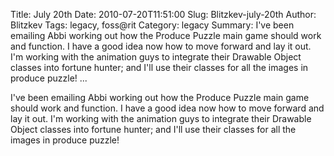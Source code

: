 Title: July 20th
Date: 2010-07-20T11:51:00
Slug: Blitzkev-july-20th
Author: Blitzkev
Tags: legacy, foss@rit
Category: legacy
Summary: I've been emailing Abbi working out how the Produce Puzzle main game should work and function. I have a good idea now how to move forward and lay it out. I'm working with the animation guys to integrate their Drawable Object classes into fortune hunter; and I'll use their classes for all the images in produce puzzle!   ... 

I've been emailing Abbi working out how the Produce Puzzle main game should
work and function. I have a good idea now how to move forward and lay it out.
I'm working with the animation guys to integrate their Drawable Object classes
into fortune hunter; and I'll use their classes for all the images in produce
puzzle!

